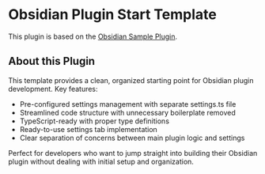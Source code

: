 # Obsidian Plugin Start Template

This plugin is based on the [Obsidian Sample Plugin](https://github.com/obsidianmd/obsidian-sample-plugin).


## About this Plugin

This template provides a clean, organized starting point for Obsidian plugin development. Key features:

- Pre-configured settings management with separate settings.ts file
- Streamlined code structure with unnecessary boilerplate removed
- TypeScript-ready with proper type definitions
- Ready-to-use settings tab implementation
- Clear separation of concerns between main plugin logic and settings

Perfect for developers who want to jump straight into building their Obsidian plugin without dealing with initial setup and organization.
